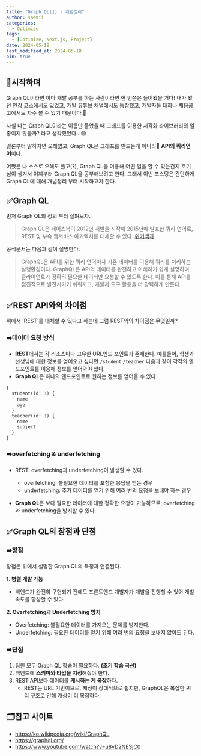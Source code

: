 ```yaml
---
title: "Graph QL(1) - 개념정리"
author: saemii
categories:
  - Optimize
tags:
  - [Optimize, Next.js, Project]
date: 2024-05-18
last_modified_at: 2024-05-18
pin: true
---
```


## 📌시작하며

Graph QL이라면 아마 개발 공부를 하는 사람이라면 한 번쯤은 들어봤을 거다! 내가 봤던 인강 코스에서도 있었고, 개발 유튜브 채널에서도 등장했고, 개발자들 대화나 채용공고에서도 자주 볼 수 있기 때문이다.🤔

사실 나는 Graph QL이라는 이름만 들었을 때 그래프를 이용한 시각화 라이브러리의 일종이지 않을까? 라고 생각했었다...😅

결론부터 말하자면 오해였고, Graph QL은 그래프를 만드는게 아니라🤣 **API의 쿼리언어**이다.

어쨌든 나 스스로 오해도 풀고(?), Graph QL을 이용해 어떤 일을 할 수 있는건지 호기심이 생겨서 이제부터 Graph QL을 공부해보려고 한다. 그래서 이번 포스팅은 간단하게 Graph QL에 대해 개념정리 부터 시작하고자 한다.

## ✅Graph QL

먼저 Graph QL의 정의 부터 살펴보자.

> Graph QL은 페이스북이 2012년 개발을 시작해 2015년에 발표한 쿼리 언어로, REST 및 부속 웹서비스 아키텍처를 대체할 수 있다. [위키백과](https://ko.wikipedia.org/wiki/GraphQL)

공식문서는 다음과 같이 설명한다.

> GraphQL은 API를 위한 쿼리 언어이자 기존 데이터를 이용해 쿼리를 처리하는 실행환경이다. GraphQL은 API의 데이터를 완전하고 이해하기 쉽게 설명하며, 클라이언트가 정확히 필요한 데이터만 요청할 수 있도록 한다. 이를 통해 API를 점진적으로 발전시키기 쉬워지고, 개발자 도구 활용을 더 강력하게 만든다.

## ✅REST API와의 차이점

위에서 'REST'를 대체할 수 있다고 하는데 그럼 REST와의 차이점은 무엇일까?

### ➡️데이터 요청 방식

- **REST**에서는 각 리소스마다 고유한 URL엔드 포인트가 존재한다. 예를들어, 학생과 선생님에 대한 정보를 얻어오고 싶다면 `/student` `/teacher` 다음과 같이 각각의 엔드포인트를 이용해 정보를 얻어와야 했다.
- **Graph QL**은 하나의 엔드포인트로 원하는 정보를 얻어올 수 있다.

```graphql
{
  student(id: 1) {
    name
    age
  }
  teacher(id: 1) {
    name
    subject
  }
}
```

### ➡️overfetching & underfetching

- REST: overfetching과 underfetching이 발생할 수 있다.

  - overfetching: 불필요한 데이터를 포함한 응답을 받는 경우
  - underfetching: 추가 데이터를 얻기 위해 여러 번의 요청을 보내야 하는 경우

- **Graph QL**은 보다 필요한 데이터에 대한 정확한 요청이 가능하므로, overfetching과 underfetching을 방지할 수 있다.

## ✅Graph QL의 장점과 단점

### ➡️장점

장점은 위에서 설명한 Graph QL의 특징과 연결된다.

**1. 병렬 개발 가능**

- 백엔드가 완전히 구현되기 전에도 프론트엔드 개발자가 개발을 진행할 수 있어 개발 속도를 향상할 수 있다.

**2. Overfetching과 Underfetching 방지**

- Overfetching: 불필요한 데이터를 가져오는 문제를 방지한다.
- Underfetching: 필요한 데이터를 얻기 위해 여러 번의 요청을 보내지 않아도 된다.

### ➡️단점

1. 팀원 모두 Graph QL 학습이 필요하다. **(초기 학습 곡선)**
2. 백엔드에 **스키마와 타입을 지정**해줘야 한다.
3. REST API보다 데이터를 **캐시하는 게 복잡**하다.
   - REST는 URL 기반이므로, 캐싱이 상대적으로 쉽지만, GraphQL은 복잡한 쿼리 구조로 인해 캐싱이 더 복잡하다.

## 🗂️참고 사이트

- https://ko.wikipedia.org/wiki/GraphQL
- https://graphql.org/
- https://www.youtube.com/watch?v=u8vD2NESjC0

